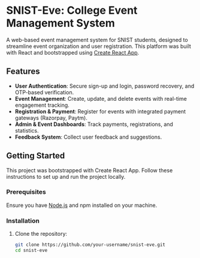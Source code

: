 # SNIST-Eve: College Event Management System

A web-based event management system for SNIST students, designed to streamline event organization and user registration. This platform was built with React and bootstrapped using [Create React App](https://github.com/facebook/create-react-app).

## Features

- **User Authentication**: Secure sign-up and login, password recovery, and OTP-based verification.
- **Event Management**: Create, update, and delete events with real-time engagement tracking.
- **Registration & Payment**: Register for events with integrated payment gateways (Razorpay, Paytm).
- **Admin & Event Dashboards**: Track payments, registrations, and statistics.
- **Feedback System**: Collect user feedback and suggestions.

## Getting Started

This project was bootstrapped with Create React App. Follow these instructions to set up and run the project locally.

### Prerequisites

Ensure you have [Node.js](https://nodejs.org/) and npm installed on your machine.

### Installation

1. Clone the repository:
   ```bash
   git clone https://github.com/your-username/snist-eve.git
   cd snist-eve


